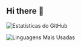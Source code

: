 ## Hi there 👋

![Estatísticas do GitHub](https://github-readme-stats.vercel.app/api?username=SmokePTHD&show_icons=true&theme=transparent)

![Linguagens Mais Usadas](https://github-readme-stats.vercel.app/api/top-langs/?username=SmokePTHD&layout=compact&theme=transparent)
